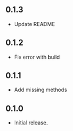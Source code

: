 ## 0.1.3

* Update README

## 0.1.2

* Fix error with build

## 0.1.1

* Add missing methods

## 0.1.0

* Initial release.
